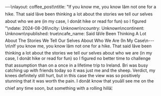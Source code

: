 ---\nlayout: coffee_post\ntitle: "If you know me, you know Iâm not one for a hike. That said Iâve been thinking a lot about the stories we tell our selves about who we are (in my case, I donât hike or read for fun) so I figured "\ndate: 2024-08-26\ncity: Unknown\ncountry: Unknown\ncontinent: Unknown\npublished: true\ncafe_name: Said IâVe Been Thinking A Lot About The Stories We Tell Our Selves About Who We Are (In My Case\n---\n\nIf you know me, you know Iâm not one for a hike. That said Iâve been thinking a lot about the stories we tell our selves about who we are (in my case, I donât hike or read for fun) so I figured no better time to challenge that assumption than on a once in a lifetime trip to Ireland. Bri was busy catching up with friends today so it was just me and the sheep. Verdict, my knees definitely still hurt, but in this case the view was so positively stunning that it was worth the pain. I donât know that youâll see me on the chief any time soon, but something with a rolling hillâ¦